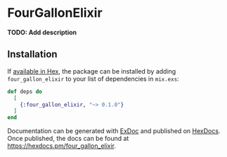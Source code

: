 # FourGallonElixir

**TODO: Add description**

## Installation

If [available in Hex](https://hex.pm/docs/publish), the package can be installed
by adding `four_gallon_elixir` to your list of dependencies in `mix.exs`:

```elixir
def deps do
  [
    {:four_gallon_elixir, "~> 0.1.0"}
  ]
end
```

Documentation can be generated with [ExDoc](https://github.com/elixir-lang/ex_doc)
and published on [HexDocs](https://hexdocs.pm). Once published, the docs can
be found at <https://hexdocs.pm/four_gallon_elixir>.

